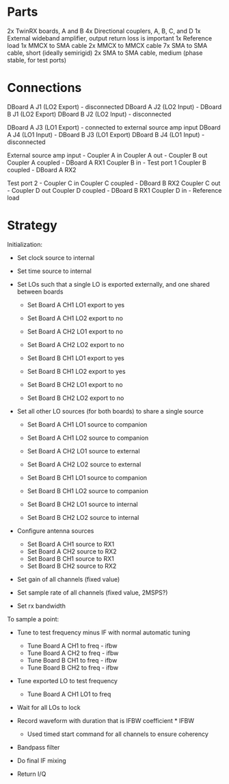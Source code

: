 # Parts

2x TwinRX boards, A and B
4x Directional couplers, A, B, C, and D
1x External wideband amplifier, output return loss is important
1x Reference load
1x MMCX to SMA cable
2x MMCX to MMCX cable
7x SMA to SMA cable, short (ideally semirigid)
2x SMA to SMA cable, medium (phase stable, for test ports)

# Connections

DBoard A J1 (LO2 Export) - disconnected
DBoard A J2 (LO2 Input) - DBoard B J1 (LO2 Export)
DBoard B J2 (LO2 Input) - disconnected

DBoard A J3 (LO1 Export) - connected to external source amp input
DBoard A J4 (LO1 Input) - DBoard B J3 (LO1 Export)
DBoard B J4 (LO1 Input) - disconnected

External source amp input - Coupler A in
Coupler A out - Coupler B out
Coupler A coupled - DBoard A RX1
Coupler B in - Test port 1
Coupler B coupled - DBoard A RX2

Test port 2 - Coupler C in
Coupler C coupled - DBoard B RX2
Coupler C out - Coupler D out
Coupler D coupled - DBoard B RX1
Coupler D in - Reference load

# Strategy

Initialization:

- Set clock source to internal

- Set time source to internal

- Set LOs such that a single LO is exported externally, and one shared between boards
    - Set Board A CH1 LO1 export to yes
    - Set Board A CH1 LO2 export to no

    - Set Board A CH2 LO1 export to no
    - Set Board A CH2 LO2 export to no

    - Set Board B CH1 LO1 export to yes
    - Set Board B CH1 LO2 export to yes

    - Set Board B CH2 LO1 export to no
    - Set Board B CH2 LO2 export to no

- Set all other LO sources (for both boards) to share a single source
    - Set Board A CH1 LO1 source to companion
    - Set Board A CH1 LO2 source to companion

    - Set Board A CH2 LO1 source to external
    - Set Board A CH2 LO2 source to external

    - Set Board B CH1 LO1 source to companion
    - Set Board B CH1 LO2 source to companion

    - Set Board B CH2 LO1 source to internal
    - Set Board B CH2 LO2 source to internal

- Configure antenna sources
    - Set Board A CH1 source to RX1
    - Set Board A CH2 source to RX2
    - Set Board B CH1 source to RX1
    - Set Board B CH2 source to RX2

- Set gain of all channels (fixed value)

- Set sample rate of all channels (fixed value, 2MSPS?)

- Set rx bandwidth

To sample a point:

- Tune to test frequency minus IF with normal automatic tuning
    - Tune Board A CH1 to freq - ifbw
    - Tune Board A CH2 to freq - ifbw
    - Tune Board B CH1 to freq - ifbw
    - Tune Board B CH2 to freq - ifbw

- Tune exported LO to test frequency
    - Tune Board A CH1 LO1 to freq

- Wait for all LOs to lock

- Record waveform with duration that is IFBW coefficient * IFBW
    - Used timed start command for all channels to ensure coherency

- Bandpass filter

- Do final IF mixing

- Return I/Q
